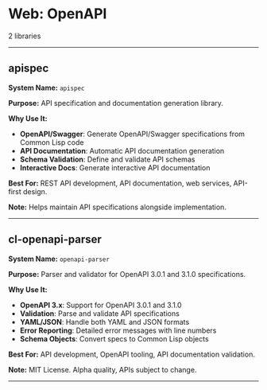 # Web: OpenAPI

2 libraries

---

## apispec

**System Name:** `apispec`

**Purpose:** API specification and documentation generation library.

**Why Use It:**
- **OpenAPI/Swagger**: Generate OpenAPI/Swagger specifications from Common Lisp code
- **API Documentation**: Automatic API documentation generation
- **Schema Validation**: Define and validate API schemas
- **Interactive Docs**: Generate interactive API documentation

**Best For:** REST API development, API documentation, web services, API-first design.

**Note:** Helps maintain API specifications alongside implementation.

---


## cl-openapi-parser

**System Name:** `openapi-parser`

**Purpose:** Parser and validator for OpenAPI 3.0.1 and 3.1.0 specifications.

**Why Use It:**
- **OpenAPI 3.x**: Support for OpenAPI 3.0.1 and 3.1.0
- **Validation**: Parse and validate API specifications
- **YAML/JSON**: Handle both YAML and JSON formats
- **Error Reporting**: Detailed error messages with line numbers
- **Schema Objects**: Convert specs to Common Lisp objects

**Best For:** API development, OpenAPI tooling, API documentation validation.

**Note:** MIT License. Alpha quality, APIs subject to change.

---



